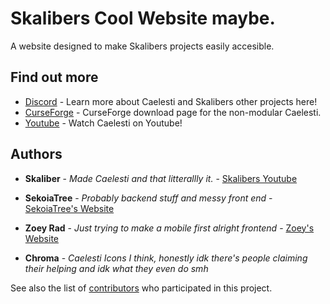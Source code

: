 # Skalibers Cool Website maybe.

A website designed to make Skalibers projects easily accesible.

## Find out more

* [Discord](https://discord.gg/V4j9ga7) - Learn more about Caelesti and Skalibers other projects here!
* [CurseForge](https://www.curseforge.com/minecraft/texture-packs/caelesti/files) - CurseForge download page for the non-modular Caelesti.
* [Youtube](https://www.youtube.com/channel/UCZqcl6IU1nCdHFp7GsNTwZQ) - Watch Caelesti on Youtube!

## Authors

* **Skaliber** - *Made Caelesti and that litterallly it.* - [Skalibers Youtube](www.youtube.com/channel/UCZqcl6IU1nCdHFp7GsNTwZQ)

* **SekoiaTree** - *Probably backend stuff and messy front end* - [SekoiaTree's Website](sekoiatree.github.io/)

* **Zoey Rad** - *Just trying to make a mobile first alright frontend* - [Zoey's Website](https://zoey.rapturelab.net/)

* **Chroma** - *Caelesti Icons I think, honestly idk there's people claiming their helping and idk what they even do smh*

See also the list of [contributors](https://github.com/SkaliberWasTaken/SkaliberWasTaken.github.io/contributors) who participated in this project.
